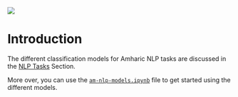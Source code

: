  [![](../logo.png)](https://github.com/uhh-lt/amharicmodels/)
# Introduction
The different classification models for Amharic NLP tasks are discussed in the [NLP Tasks](https://github.com/uhh-lt/amharicmodels/wiki/NLP-Tasks) Section.

More over, you can use the [`am-nlp-models.ipynb`](am-nlp-models.ipynb) file to get started using the different models.
